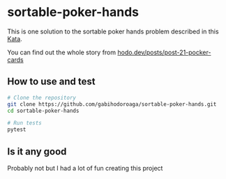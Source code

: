 # sortable-poker-hands

This is one solution to the sortable poker hands problem described in this [Kata](https://www.codewars.com/kata/586423aa39c5abfcec0001e6/train/python).

You can find out the whole story from [hodo.dev/posts/post-21-pocker-cards](https://hodo.dev/posts/post-21-pocker-cards/)

## How to use and test

```bash
# Clone the repository
git clone https://github.com/gabihodoroaga/sortable-poker-hands.git
cd sortable-poker-hands

# Run tests
pytest
```

## Is it any good

Probably not but I had a lot of fun creating this project
